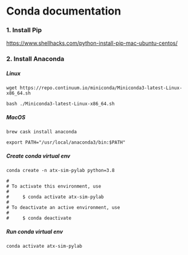 # Conda documentation

### 1. Install Pip
https://www.shellhacks.com/python-install-pip-mac-ubuntu-centos/
### 2. Install Anaconda
##### Linux
`wget https://repo.continuum.io/miniconda/Miniconda3-latest-Linux-x86_64.sh`

`bash ./Miniconda3-latest-Linux-x86_64.sh`

##### MacOS
`brew cask install anaconda`

`export PATH="/usr/local/anaconda3/bin:$PATH"`

##### Create conda virtual env
`conda create -n atx-sim-pylab python=3.8`

```
#
# To activate this environment, use
#
#     $ conda activate atx-sim-pylab
#
# To deactivate an active environment, use
#
#     $ conda deactivate
```

##### Run conda virtual env
`conda activate atx-sim-pylab`


